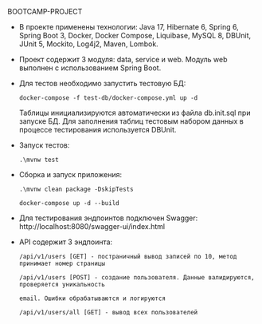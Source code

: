   BOOTCAMP-PROJECT
  
- В проекте применены технологии: Java 17, Hibernate 6, Spring 6, Spring Boot 3,
  Docker, Docker Compose, Liquibase, MySQL 8, DBUnit, JUnit 5, Mockito, Log4j2, Maven, Lombok.

- Проект содержит 3 модуля: data, service и web. Модуль web выполнен с использованием Spring Boot.


- Для тестов необходимо запустить тестовую БД:

      docker-compose -f test-db/docker-compose.yml up -d

  Таблицы инициализируются автоматически из файла db.init.sql при запуске БД. Для заполнения 
таблиц тестовым набором данных в процессе тестирования используется DBUnit.


- Запуск тестов:

      .\mvnw test


- Сборка и запуск приложения:

      .\mvnw clean package -DskipTests

      docker-compose up -d --build

- Для тестирования эндпоинтов подключен Swagger: http://localhost:8080/swagger-ui/index.html


- API содержит 3 эндпоинта:

      /api/v1/users [GET] - постраничный вывод записей по 10, метод принимает номер страницы

      /api/v1/users [POST] - создание пользователя. Данные валидируются, проверяется уникальность 

      email. Ошибки обрабатываются и логируются
     
      /api/v1/users/all [GET] - вывод всех пользователей
